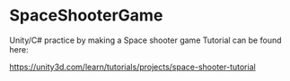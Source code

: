 # SpaceShooterGame
Unity/C# practice by making a Space shooter game
Tutorial can be found here:

https://unity3d.com/learn/tutorials/projects/space-shooter-tutorial
